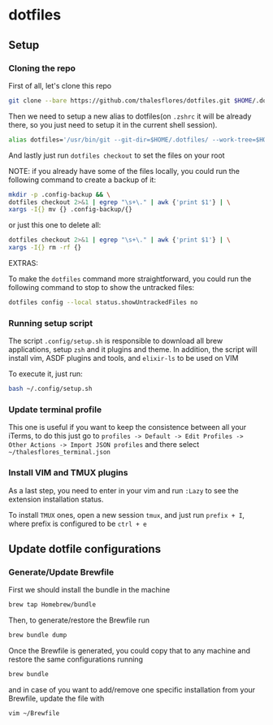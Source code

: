 # dotfiles

## Setup

### Cloning the repo

First of all, let's clone this repo

```sh
git clone --bare https://github.com/thalesflores/dotfiles.git $HOME/.dotfiles
```

Then we need to setup a new alias to dotfiles(on `.zshrc` it will be already there, so you just need to setup it in the current shell session).

```sh
alias dotfiles='/usr/bin/git --git-dir=$HOME/.dotfiles/ --work-tree=$HOME'
```
And lastly just run `dotfiles checkout` to set the files on your root

NOTE: if you already have some of the files locally, you could run the following command to create a backup of it:

```sh
mkdir -p .config-backup && \
dotfiles checkout 2>&1 | egrep "\s+\." | awk {'print $1'} | \
xargs -I{} mv {} .config-backup/{}
```

or just this one to delete all: 

```sh
dotfiles checkout 2>&1 | egrep "\s+\." | awk {'print $1'} | \
xargs -I{} rm -rf {} 
```

EXTRAS:

To make the `dotfiles` command more straightforward, you could run the following command to stop to show the untracked files:

```sh
dotfiles config --local status.showUntrackedFiles no
```


### Running setup script

The script `.config/setup.sh` is responsible to download all brew applications, setup `zsh` and it  plugins and theme.
In addition, the script will install vim, ASDF plugins and tools, and `elixir-ls` to be used on VIM

To execute it, just run: 

```sh
bash ~/.config/setup.sh
```

### Update terminal profile

This one is useful if you want to keep the consistence between all your iTerms, to do this just go to `profiles -> Default -> Edit Profiles -> Other Actions -> Import JSON profiles` and there select `~/thalesflores_terminal.json`

### Install VIM and TMUX plugins
As a last step, you need to enter in your vim and run `:Lazy` to see the extension installation status.

To install `TMUX` ones, open a new session `tmux`, and just run `prefix + I`, where prefix is configured to be `ctrl + e`

## Update dotfile configurations

### Generate/Update Brewfile

First we should install the bundle in the machine

```sh
brew tap Homebrew/bundle
```

Then, to generate/restore the Brewfile run

```sh
brew bundle dump
```

Once the Brewfile is generated, you could copy that to any machine and restore the same configurations
running 

```sh
brew bundle
```

and in case of you want to add/remove one specific installation from your Brewfile, update the file with

```sh
vim ~/Brewfile
```
